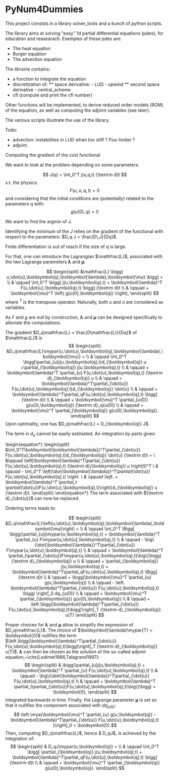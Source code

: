# PyNum4Dummies

This project consists in a library solver_tools and a bunch of python scripts.

The library aims at solving "easy" 1d partial differential equations (pdes), for education and reasearach.
Exemples of these pdes are:
* The heat equation
* Burger equation
* The advection equation

The librairie contains:
* a function to integrate the equation
* discretization of:
	** space derivative:
    	- LUD
     	- upwind
	** second space derivative
    	- central_scheme
* cfl (compute and print the cfl number)

Other functions will be implemented, to derive reduced order models (ROM) of the equation, as well as computing the adjoint variables (see later).

The various scripts illustrate the use of the library.

Todo:
* advection: instabilities in LUD when too stiff ? Flux limiter ?
* adjoint.






Computing the gradient of the cost functional

We want to look at the problem depending on some parameters:

$$
J(q) = \int_0^T 
		j(u,q,t)	
	{\textrm d}t 
$$
s.t. the physics:
$$
F(u,\dot{u},q,t) = 0
$$
and considering that the initial conditions are (potentially) related to the parameters q with:
$$
g(u(0),q) = 0
$$

We want to find the argmin of J.

Identifying the minimum of the $J$ relies on the gradient of the functional with respect to the parameters:
$D_q J = \frac{D\,J}{Dq}$. 

Finite differentiation is out of reach if the size of q is large.

For that, one can introduce the Lagrangian $\mathfrac{L}$, associated with the two Lagrange parameters $\boldsymbol{\lambda}$ and $\boldsymbol{\mu}$:

$$
\begin{split}
  &\mathfrac{L} 
			\bigg( u,\dot{u},\boldsymbol{q},\boldsymbol{\lambda},\boldsymbol{\mu} \bigg)
  = \\
  & \qquad \int_0^T
  	\bigg[
		j(u,\boldsymbol{q},t) + \boldsymbol{\lambda}^T F(u,\dot{u},\boldsymbol{q},t)
  	\bigg] {\textrm d}t \\
   & \qquad + \boldsymbol{\mu}^T \left(  g(u(0),\boldsymbol{q})  \right),
\end{split}
$$
where $^T$ is the transpose operator. 
Naturally, both $u$ and $\dot{u}$ are considered as variables.

As $F$ and $g$ are null by construction, $\boldsymbol{\lambda}$ and $\boldsymbol{\mu}$ can be designed specifically to alleviate the computations.

The gradient $D_q\mathfrac{L} = \frac{D\mathfrac{L}}{Dq}$ of $\mathfrac{L}$ is
$$
	\begin{split}
		&D_q\mathfrac{L}\mypar{u,\dot{u},\boldsymbol{q},\boldsymbol{\lambda},\boldsymbol{\mu}} = \\
		& \qquad \int_0^T  \bigg[\partial_{u}j(u,\boldsymbol{q},t)d_{\boldsymbol{q}} u  +\partial_{\boldsymbol{q}} j(u,\boldsymbol{q},t)  \\
		& \qquad + \boldsymbol{\lambda}^T \partial_{u}  F(u,\dot{u},\boldsymbol{q},t) {\textrm d}_{\boldsymbol{q}} u \\
		& \qquad + \boldsymbol{\lambda}^T\partial_{\dot{u}} F(u,\dot{u},\boldsymbol{q},t)d_{\boldsymbol{q}} \dot{u}  \\
		& \qquad + \boldsymbol{\lambda}^T\partial_qF(u,\dot{u},\boldsymbol{q},t) \bigg] {\textrm d}t \\
		& \qquad  + \boldsymbol{\mu}^T \partial_{u(0)} g(u(0),\boldsymbol{q}) {\textrm d}_q{u(0)}  \\
		& \qquad + \boldsymbol{\mu}^T \partial_{\boldsymbol{q}} g(u(0),\boldsymbol{q}).
	\end{split}
$$
Upon optimality, one has $D_q\mathfrac{L} = D_{\boldsymbol{q}} J$.

The term in $d_{\dot{u}}$ cannot be easily estimated. An integration by parts gives:

\begin{equation*}
	\begin{split}
		&\int_0^T\boldsymbol{\boldsymbol{\lambda}}^T\partial_{\dot{u}} F(u,\dot{u},\boldsymbol{q},t)d_{\boldsymbol{q}} \dot{u} {\textrm d}t = \\
		&\qquad \left[\boldsymbol{\lambda}^T\partial_{\dot{u}} F(u,\dot{u},\boldsymbol{q},t) {\textrm d}_{\boldsymbol{q}} u \right]_0^T \\
		& \qquad - \int_0^T \left\{\dot{\boldsymbol{\lambda}}^T\partial_{\dot{u}} F(u,\dot{u},\boldsymbol{q},t) \right. \\
		& \qquad \left. + \boldsymbol{\lambda}^T \partial_t \partial_{\dot{u}}F(u,\dot{u},\boldsymbol{q},t)\right\}d_{\boldsymbol{q}} u {\textrm d}t.
	\end{split}
\end{equation*}
The term associated with ${\textrm d}_{\dot{u}}$ can now be replaced.

Ordering terms leads to:

$$
	\begin{split}
		&D_q\mathfrac{L}\left(u,\dot{u},\boldsymbol{q},\boldsymbol{\lambda},\boldsymbol{\mu}\right) = \\
		& \qquad \int_0^T  \Bigg[  \bigg(\partial_{u}j\mypar{u,\boldsymbol{q},t}  +  \boldsymbol{\lambda}^T \partial_{u}  F\mypar{u,\dot{u},\boldsymbol{q},t} \\
		& \qquad - \big\{\dot{\boldsymbol{\lambda}}^T\partial_{\dot{u}} F\mypar{u,\dot{u},\boldsymbol{q},t} \\
		& \qquad +  \boldsymbol{\lambda}^T \partial_t\partial_{\dot{u}}F\mypar{u,\dot{u},\boldsymbol{q},t}\big\}\bigg) {\textrm d}_{\boldsymbol{q}} u   \\
		& \qquad + \partial_{\boldsymbol{q}} j(u,\boldsymbol{q},t)    + \boldsymbol{\lambda}^T\partial_qF(u,\dot{u},\boldsymbol{q},t) \Bigg] {\textrm d}t  \\
		& \qquad + \bigg(\boldsymbol{\mu}^T \partial_{u} g(u,\boldsymbol{q}) \\
		& \qquad -  \left. \boldsymbol{\lambda}^T\partial_{\dot{u}} F(u,\dot{u},\boldsymbol{q},t) \bigg)
		\right|_0 dq_{u(0)}  \\
		& \qquad +  \boldsymbol{\mu}^T \partial_{\boldsymbol{q}} g(u(0),\boldsymbol{q}) \\
		& \qquad +  \left.\bigg(\boldsymbol{\lambda}^T\partial_{\dot{u}} F(u,\dot{u},\boldsymbol{q},t)\bigg)\right|_T {\textrm d}_{\boldsymbol{q}} u(T)
	\end{split}
$$

Proper choices for $\boldsymbol{\lambda}$ and $\boldsymbol{\mu}$ allow to simplify the expression of $D_q\mathfrac{L}$.
The choice of $\boldsymbol{\lambda}\mypar{T} = \boldsymbol{0}$ nullifies the term $\left.\bigg(\boldsymbol{\lambda}^T\partial_{\dot{u}} F(u,\dot{u},\boldsymbol{q},t)\bigg)\right|_T {\textrm d}_{\boldsymbol{q}} u(T)$.
$\boldsymbol{\lambda}$ can then be chosen as the solution of the so-called adjoint equation,~\cite{Ledimet1986,Talagrand1997}:
$$
	\begin{split}
		& \bigg(\partial_{u}j(u,\boldsymbol{q},t) + \boldsymbol{\lambda}^T \partial_{u}  F(u,\dot{u},\boldsymbol{q},t) \\
		& \qquad - \big\{\dot{\boldsymbol{\lambda}}^T\partial_{\dot{u}} F(u,\dot{u},\boldsymbol{q},t) \\
		& \qquad + \boldsymbol{\lambda}^T \partial_t\partial_{\dot{u}}F(u,\dot{u},\boldsymbol{q},t)\big\}\bigg) = \boldsymbol{0},
	\end{split}
$$
integrated backwards in time. 
Finally, the Lagrange parameter $\boldsymbol{\mu}$ is set so that it nullifies the component associated with $dq_{u(0)}$:
$$ \left.\mya{\boldsymbol{\mu}^T \partial_{u} g(u,\boldsymbol{q}) - \boldsymbol{\lambda}^T\partial_{\dot{u}} F(u,\dot{u},\boldsymbol{q},t) }\right|_0 = \boldsymbol{0}.$$
Then, computing $D_q\mathfrac{L}$, hence $ D_qJ$, is achieved by the integration of:
$$
	\begin{split}
		& D_qJ\mypar{u,\boldsymbol{q}} = \\
		& \qquad \int_0^T  \bigg[  \partial_{\boldsymbol{q}} j(u,\boldsymbol{q},t)  + \boldsymbol{\lambda}^T\partial_qF(u,\dot{u},\boldsymbol{q},t) \bigg] {\textrm d}t \\
		& \qquad +   \boldsymbol{\mu}^T \partial_{\boldsymbol{q}} g(u(0),\boldsymbol{q}).
	\end{split}
$$


